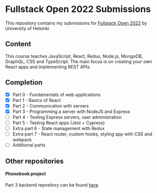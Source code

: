 # Fullstack Open 2022 Submissions

This repository contains my submissions for [Fullstack Open 2022](https://fullstackopen.com/) by University of Helsinki

## Content

This course teaches JavaScript, React, Redux, Node.js, MongoDB, GraphQL, CSS and TypeScript. The main focus is on creating your own React apps and implementing REST APIs.

## Completion

- [x] Part 0 - Fundamentals of web applications
- [x] Part 1 - Basics of React
- [x] Part 2 - Communication with servers
- [x] Part 3 - Programming a server with NodeJS and Express
- [ ] Part 4 - Testing Express servers, user administration
- [ ] Part 5 - Testing React apps (Jest + Cypress)
- [ ] Extra part 6 - State management with Redux
- [ ] Extra part 7 - React router, custom hooks, styling app with CSS and webpack
- [ ] Additional parts

## Other repositories

#### Phonebook project

Part 3 backend repository can be found [here](https://github.com/ikbakk/full-stack-open-submission-part3-backend).
